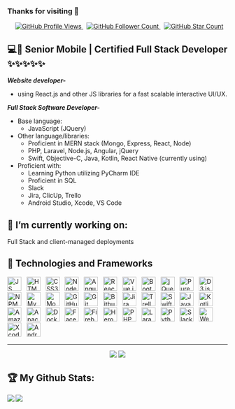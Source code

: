 ### Thanks for visiting 👋
<p align="center">
    <span>&nbsp;</span>
    <a href="https://github.com/curest0x1021/curest0x1021">
        <img src="https://pageview.vercel.app/?github_user=curest0x1021" alt="GitHub Profile Views" />
    </a>
    <span>&nbsp;</span>
    <a href="https://github.com/curest0x1021?tab=followers">
        <img src="https://img.shields.io/github/followers/curest0x1021?label=follow&style=flat&color=yellowgreen&logo=github" alt="GitHub Follower Count" />
    </a>
    <span>&nbsp;</span>
    <a href="https://github.com/curest0x1021?tab=stars">
        <img src="https://img.shields.io/github/stars/curest0x1021?style=flat&color=yellowgreen&logo=github" alt="GitHub Star Count" />
    </a>
</p>

## 💻📱 Senior Mobile | Certified Full Stack Developer ✨✨✨✨✨
<!--
***Logistics:***
- I have 12 years of experience in supply chain operations, with my primary account being responsible for is **Curest Health Inc**.
-->
***Website developer-***
- using React.js and other JS libraries for a fast scalable interactive UI/UX.

***Full Stack Software Developer-***
- Base language:
  - JavaScript (JQuery)
- Other language/libraries:
  - Proficient in MERN stack (Mongo, Express, React, Node)
  - PHP, Laravel, Node.js, Angular, jQuery
  - Swift, Objective-C, Java, Kotlin, React Native (currently using)
- Proficient with:
  - Learning Python utilizing PyCharm IDE
  - Proficient in SQL 
  - Slack
  - Jira, ClicUp, Trello
  - Android Studio, Xcode, VS Code

## 🔭 I’m currently working on:
Full Stack and client-managed deployments

<!--
<p align="center">
    <img src="https://github-readme-stats.vercel.app/api/wakatime?username=curest0x1021" />
</p>
-->

## 🌱 Technologies and Frameworks

<p>
    <!-- JS -->
    <img src="https://img.shields.io/badge/JavaScript-F7DF1E?flat=plastic&logo=javascript&logoColor=black" height="32" alt="JS" />
    &nbsp;
    <!-- HTML5 -->
    <img src="https://img.shields.io/badge/HTML5-E34F26?style=flat&logo=html5&logoColor=white" height="32" alt="HTML5" />
    &nbsp;
    <!-- CSS3 -->
    <img src="https://img.shields.io/badge/CSS3-1572B6?style=flat&logo=css3&logoColor=white" height="32" alt="CSS3" />
    &nbsp;
    <!-- Node.js -->
    <img src="https://img.shields.io/badge/Node.js-339933?style=flat&logo=node.js&logoColor=white" height="32" alt="Node.js" />
    &nbsp;
    <!-- Angular -->
    <img src="https://img.shields.io/badge/Angular-DD0031?style=flat&logo=angularjs&logoColor=white" height="32" alt="Angular" />
    &nbsp;
    <!-- React -->
    <img src="https://img.shields.io/badge/React-00ccbb?style=flat&logo=react&logoColor=white" height="32" alt="React" />
    &nbsp;
    <!-- Vue.js -->
    <img src="https://img.shields.io/badge/Vue.js-4fc08d?style=flat&logo=vue.js&logoColor=white" height="32" alt="Vue.js" />
    &nbsp;
    <!-- Bootstrap -->
    <img src="https://img.shields.io/badge/Bootstrap-7952b3?style=flat&logo=bootstrap&logoColor=white" height="32" alt="Bootstrap" />
    &nbsp;
    <!-- jQuery -->
    <img src="https://img.shields.io/badge/jQuery-0769ad?style=flat&logo=jQuery" height="32" alt="jQuery" />
    &nbsp;
    <!-- PureScript -->
    <img src="https://img.shields.io/badge/PureScript-14161a?style=flat&logo=purescript&logoColor=white" height="32" alt="PureScript" />
    &nbsp;
    <!-- D3.js -->
    <img src="https://img.shields.io/badge/D3.js-f9a03c?style=flat&logo=d3.js&logoColor=white" height="32" alt="D3.js" />
    &nbsp;
    <!-- NPM -->
    <img src="https://img.shields.io/badge/npm-cb3837?style=flat&logo=npm&logoColor=white" height="32" alt="NPM" />
    &nbsp;
    <!-- MySQL -->
    <img src="https://img.shields.io/badge/MySQL-4479a1?style=flat&logo=mysql&logoColor=white" height="32" alt="MySQL" />
    &nbsp;
    <!-- MongoDB -->
    <img src="https://img.shields.io/badge/MongoDB-47a248?style=flat&logo=mongodb&logoColor=white" height="32" alt="MongoDB" />
    &nbsp;
    <!-- GitHub -->
    <img src="https://img.shields.io/badge/GitHub-181718?style=flat&logo=github&logoColor=white" height="32" alt="GitHub" />
    &nbsp;
    <!-- Git -->
    <img src="https://img.shields.io/badge/Git-f05032?style=flat&logo=git&logoColor=white" height="32" alt="Git" />
    &nbsp;
    <!-- Bitbucket -->
    <img src="https://img.shields.io/badge/Bitbucket-0052dc?style=flat&logo=bitbucket&logoColor=white" height="32" alt="Bitbucket" />
    &nbsp;
    <!-- Jira -->
    <img src="https://img.shields.io/badge/Jira-0052cc?style=flat&logo=jira&logoColor=white" height="32" alt="Jira" />
    &nbsp;
    <!-- Trello -->
    <img src="https://img.shields.io/badge/Trello-0079bf?style=flat&logo=trello&logoColor=white" height="32" alt="Trello" />
    &nbsp;
    <!-- Swift -->
    <img src="https://img.shields.io/badge/Swift-FA7343?style=flat&logo=swift&logoColor=white" height="32" alt="Swift" />
    &nbsp;
    <!-- Java -->
    <img src="https://img.shields.io/badge/Java-007396?style=flat&logo=java&logoColor=white" height="32" alt="Java" />
    &nbsp;
    <!-- Kotlin -->
    <img src="https://img.shields.io/badge/Kotlin-0095d5?style=flat&logo=kotlin&logoColor=white" height="32" alt="Kotlin" />
    &nbsp;
    <!-- Amazon Web Services -->
    <img src="https://img.shields.io/badge/AWS-232f3e?style=flat&logo=amazon%20aws&logoColor=white" height="32" alt="Amazon Web Services" />
    &nbsp;
    <!-- Apache -->
    <img src="https://img.shields.io/badge/Apache-d22128?style=flat&logo=apache&logoColor=white" height="32" alt="Apache" />
    &nbsp;
    <!-- Docker -->
    <img src="https://img.shields.io/badge/Docker-2496ed?style=flat&logo=docker&logoColor=white" height="32" alt="Docker" />
    &nbsp;
    <!-- Facebook -->
    <img src="https://img.shields.io/badge/Facebook-1877f2?style=flat&logo=facebook&logoColor=white" height="32" alt="Facebook" />
    &nbsp;
    <!-- Firebase -->
    <img src="https://img.shields.io/badge/Firebase-ffca28?style=flat&logo=firebase&logoColor=black" height="32" alt="Firebase" />
    &nbsp;
    <!-- Heroku -->
    <img src="https://img.shields.io/badge/Heroku-430098?style=flat&logo=heroku" height="32" alt="Heroku" />
    &nbsp;
    <!-- PHP -->
    <img src="https://img.shields.io/badge/PHP-777bb4?style=flat&logo=php&logoColor=white" height="32" alt="PHP" />
    &nbsp;
    <!-- Laravel -->
    <img src="https://img.shields.io/badge/Laravel-ff2d20?style=flat&logo=laravel&logoColor=white" height="32" alt="Laravel" />
    &nbsp;
    <!-- Python -->
    <img src="https://img.shields.io/badge/Python-3776ab?style=flat&logo=python&logoColor=white" height="32" alt="Python" />
    &nbsp;
    <!-- Slack -->
    <img src="https://img.shields.io/badge/Slack-4a154b?style=flat&logo=slack&logoColor=white" height="32" alt="Slack" />
    &nbsp;
    <!-- Webpack -->
    <img src="https://img.shields.io/badge/Webpack-8dd6f9?style=flat&logo=webpack&logoColor=black" height="32" alt="Webpack" />
    &nbsp;
    <!-- Xcode -->
    <img src="https://img.shields.io/badge/Xcode-147efb?style=flat&logo=xcode&logoColor=white" height="32" alt="Xcode" />
    &nbsp;
    <!-- Android Studio -->
    <img src="https://img.shields.io/badge/Android%20Studio-3ddc84?style=flat&logo=android%20studio&logoColor=white" height="32" alt="Android Studio" />
    &nbsp;
</p>
   
---

<!--
**curest0x1021/curest0x1021** is a ✨ _special_ ✨ repository because its `README.md` (this file) appears on your GitHub profile.

Here are some ideas to get you started:

- 🌱 I’m currently learning ...
- 👯 I’m looking to collaborate on ...
- 🤔 I’m looking for help with ...
- 💬 Ask me about ...
- 📫 How to reach me: ...
- 😄 Pronouns: ...
- ⚡ Fun fact: ...
-->

<div align="center">
    <img src="https://forthebadge.com/images/badges/built-with-love.svg" />
    <img src="https://forthebadge.com/images/badges/built-by-developers.svg" />
</div>

## 🏆 My Github Stats:
<div>
<a href="https://github-readme-stats.vercel.app/api?username=curest0x1021&show_icons=true&theme=tokyonight">
    <img align="left" src="https://github-readme-stats.vercel.app/api?username=curest0x1021&show_icons=true&theme=tokyonight" />
</a>
<a href="https://github-readme-stats.vercel.app/api/top-langs/?username=curest0x1021&theme=tokyonight">
    <img align="left" src="https://github-readme-stats.vercel.app/api/top-langs/?username=curest0x1021&theme=tokyonight" />
</a>
</div>
